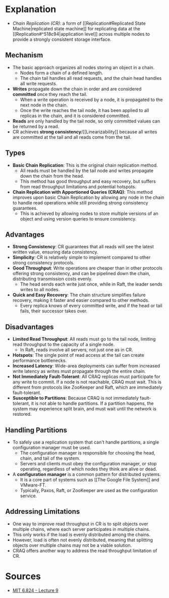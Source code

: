 # Explanation
- *Chain Replication (CR)*: a form of [[Replication#Replicated State Machine|replicated state machine]] for replicating data at the [[Replication#^518c94|application level]] across multiple nodes to provide a strongly consistent storage interface.

## Mechanism
- The basic approach organizes all nodes storing an object in a chain.
	- Nodes form a chain of a defined length.
	- The chain tail handles all read requests, and the chain head handles all write requests.
- **Writes** propagate down the chain in order and are considered **committed** once they reach the tail.
	- When a write operation is received by a node, it is propagated to the next node in the chain.
	- Once the write reaches the tail node, it has been applied to all replicas in the chain, and it is considered committed.
- **Reads** are only handled by the tail node, so only committed values can be returned by a read.
- CR achieves **strong consistency**/[[Linearizability]] because all writes are committed at the tail and all reads come from the tail.

## Types
- **Basic Chain Replication**: This is the original chain replication method.
	- All reads must be handled by the tail node and writes propagate down the chain from the head.
	- This method has good throughput and easy recovery, but suffers from read throughput limitations and potential hotspots.
- **Chain Replication with Apportioned Queries (CRAQ)**: This method improves upon basic Chain Replication by allowing any node in the chain to handle read operations while still providing strong consistency guarantees.
	- This is achieved by allowing nodes to store multiple versions of an object and using version queries to ensure consistency.

## Advantages
- **Strong Consistency**: CR guarantees that all reads will see the latest written value, ensuring data consistency.
- **Simplicity**: CR is relatively simple to implement compared to other strong consistency protocols.
- **Good Throughput**: Write operations are cheaper than in other protocols offering strong consistency, and can be pipelined down the chain, distributing transmission costs evenly.
	- The head sends each write just once, while in Raft, the leader sends writes to all nodes.
- **Quick and Easy Recovery**: The chain structure simplifies failure recovery, making it faster and easier compared to other methods.
	- Every replica knows of every committed write, and if the head or tail fails, their successor takes over.

## Disadvantages
- **Limited Read Throughput**: All reads must go to the tail node, limiting read throughput to the capacity of a single node.
	- In Raft, reads involve all servers, not just one as in CR.
- **Hotspots**: The single point of read access at the tail can create performance bottlenecks.
- **Increased Latency**: Wide-area deployments can suffer from increased write latency as writes must propagate through the entire chain.
- **Not Immediately Fault-Tolerant**: All CRAQ replicas must participate for any write to commit. If a node is not reachable, CRAQ must wait. This is different from protocols like ZooKeeper and Raft, which are immediately fault-tolerant.
- **Susceptible to Partitions**: Because CRAQ is not immediately fault-tolerant, it is not able to handle partitions. If a partition happens, the system may experience split brain, and must wait until the network is restored.

## Handling Partitions
- To safely use a replication system that can't handle partitions, a single configuration manager must be used.
	- The configuration manager is responsible for choosing the head, chain, and tail of the system.
	- Servers and clients must obey the configuration manager, or stop operating, regardless of which nodes they think are alive or dead.
- A **configuration manager** is a common pattern for distributed systems.
	- It is a core part of systems such as [[The Google File System]] and VMware-FT.
	- Typically, Paxos, Raft, or ZooKeeper are used as the configuration service.

## Addressing Limitations
- One way to improve read throughput in CR is to split objects over multiple chains, where each server participates in multiple chains.
- This only works if the load is evenly distributed among the chains.
- However, load is often not evenly distributed, meaning that splitting objects over multiple chains may not be a viable solution.
- CRAQ offers another way to address the read throughput limitation of CR.

# Sources
- [MIT 6.824 - Lecture 9](https://www.youtube.com/watch?v=IXHzbCuADt0)
